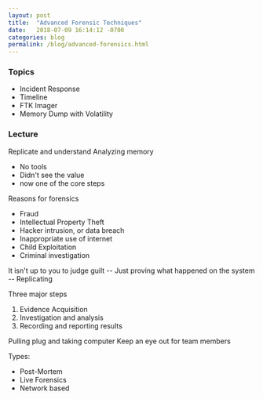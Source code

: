```yaml
---
layout: post
title:  "Advanced Forensic Techniques"
date:   2018-07-09 16:14:12 -0700
categories: blog
permalink: /blog/advanced-forensics.html
---
```


### Topics

 - Incident Response
 - Timeline
 - FTK Imager
 - Memory Dump with Volatility

### Lecture

Replicate and understand
Analyzing memory
  - No tools
  - Didn't see the value
  - now one of the core steps

Reasons for forensics
 - Fraud
 - Intellectual Property Theft
 - Hacker intrusion, or data breach
 - Inappropriate use of internet
 - Child Exploitation
 - Criminal investigation

It isn't up to you to judge guilt
  -- Just proving what happened on the system
  -- Replicating


Three major steps
1. Evidence Acquisition
2. Investigation and analysis
3. Recording and reporting results

Pulling plug and taking computer
Keep an eye out for team members

Types:
  - Post-Mortem
  - Live Forensics
  - Network based
